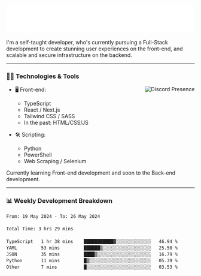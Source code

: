 <img src="assets/wave.svg" alt=":wave:" />

I'm a self-taught developer, who's currently pursuing a Full-Stack development to create stunning user experiences on the front-end, and scalable and secure infrastructure on the backend.

---

### 🧑‍💻 Technologies & Tools

<a href="https://discord.com/users/414304208649453568" target="_blank" rel="nofollow">
   <img src="https://lanyard-profile-readme.vercel.app/api/414304208649453568?idleMessage=Probably%20doing%20something%20else..." alt="Discord Presence" align="right">
</a>

- 🖥️ Front-end:

  - TypeScript
  - React / Next.js
  - Tailwind CSS / SASS
  - In the past: HTML/CSS/JS

- 🛠 Scripting:

  - Python
  - PowerShell
  - Web Scraping / Selenium

Currently learning Front-end development and soon to the Back-end development.

---

### 📊 Weekly Development Breakdown

<!-- ![ccrsxx's GitHub Stats](https://github-readme-stats.vercel.app/api?username=ccrsxx&count_private=true&theme=tokyonight) -->
<!-- ![ccrsxx's Top Langs](https://github-readme-stats.vercel.app/api/top-langs/?username=ccrsxx&hide=lua,java,html&theme=tokyonight) -->

<!--START_SECTION:waka-->

```txt
From: 19 May 2024 - To: 26 May 2024

Total Time: 3 hrs 29 mins

TypeScript   1 hr 38 mins    ███████████▓░░░░░░░░░░░░░   46.94 %
YAML         53 mins         ██████▒░░░░░░░░░░░░░░░░░░   25.50 %
JSON         35 mins         ████▒░░░░░░░░░░░░░░░░░░░░   16.79 %
Python       11 mins         █▒░░░░░░░░░░░░░░░░░░░░░░░   05.39 %
Other        7 mins          █░░░░░░░░░░░░░░░░░░░░░░░░   03.53 %
```

<!--END_SECTION:waka-->
